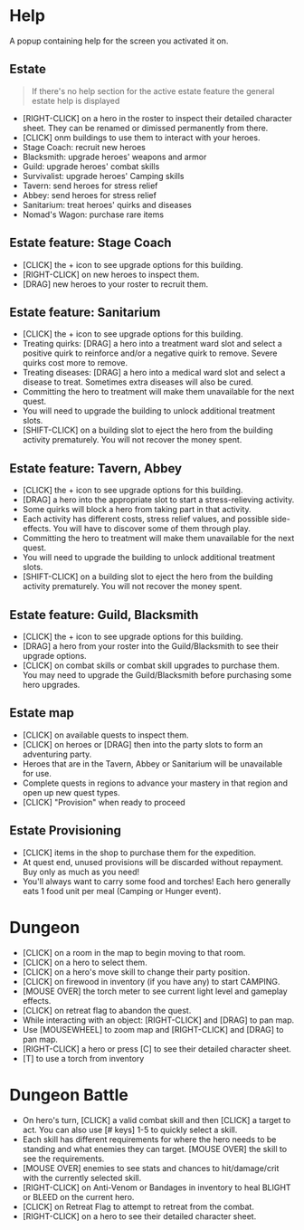 # Help

A popup containing help for the screen you activated it on.

## Estate

> If there's no help section for the active estate feature the general estate help is displayed

- [RIGHT-CLICK] on a hero in the roster to inspect their detailed character sheet. They can be renamed or dimissed permanently from there.
- [CLICK] onm buildings to use them to interact with your heroes.
- Stage Coach: recruit new heroes
- Blacksmith: upgrade heroes' weapons and armor
- Guild: upgrade heroes' combat skills
- Survivalist: upgrade heroes' Camping skills
- Tavern: send heroes for stress relief
- Abbey: send heroes for stress relief
- Sanitarium: treat heroes' quirks and diseases
- Nomad's Wagon: purchase rare items

## Estate feature: Stage Coach

- [CLICK] the + icon to see upgrade options for this building.
- [RIGHT-CLICK] on new heroes to inspect them.
- [DRAG] new heroes to your roster to recruit them.

## Estate feature: Sanitarium

- [CLICK] the + icon to see upgrade options for this building.
- Treating quirks: [DRAG] a hero into a treatment ward slot and select a positive quirk to reinforce and/or a negative quirk to remove. Severe quirks cost more to remove.
- Treating diseases: [DRAG] a hero into a medical ward slot and select a disease to treat. Sometimes extra diseases will also be cured.
- Committing the hero to treatment will make them unavailable for the next quest.
- You will need to upgrade the building to unlock additional treatment slots.
- [SHIFT-CLICK] on a building slot to eject the hero from the building activity prematurely. You will not recover the money spent.

## Estate feature: Tavern, Abbey

- [CLICK] the + icon to see upgrade options for this building.
- [DRAG] a hero into the appropriate slot to start a stress-relieving activity.
- Some quirks will block a hero from taking part in that activity.
- Each activity has different costs, stress relief values, and possible side-effects. You will have to discover some of them through play.
- Committing the hero to treatment will make them unavailable for the next quest.
- You will need to upgrade the building to unlock additional treatment slots.
- [SHIFT-CLICK] on a building slot to eject the hero from the building activity prematurely. You will not recover the money spent.

## Estate feature: Guild, Blacksmith

- [CLICK] the + icon to see upgrade options for this building.
- [DRAG] a hero from your roster into the Guild/Blacksmith to see their upgrade options.
- [CLICK] on combat skills or combat skill upgrades to purchase them. You may need to upgrade the Guild/Blacksmith before purchasing some hero upgrades.

## Estate map

- [CLICK] on available quests to inspect them.
- [CLICK] on heroes or [DRAG] then into the party slots to form an adventuring party.
- Heroes that are in the Tavern, Abbey or Sanitarium will be unavailable for use.
- Complete quests in regions to advance your mastery in that region and open up new quest types.
- [CLICK] "Provision" when ready to proceed

## Estate Provisioning

- [CLICK] items in the shop to purchase them for the expedition.
- At quest end, unused provisions will be discarded without repayment. Buy only as much as you need!
- You'll always want to carry some food and torches! Each hero generally eats 1 food unit per meal (Camping or Hunger event).

# Dungeon

- [CLICK] on a room in the map to begin moving to that room.
- [CLICK] on a hero to select them.
- [CLICK] on a hero's move skill to change their party position.
- [CLICK] on firewood in inventory (if you have any) to start CAMPING.
- [MOUSE OVER] the torch meter to see current light level and gameplay effects.
- [CLICK] on retreat flag to abandon the quest.
- While interacting with an object: [RIGHT-CLICK] and [DRAG] to pan map.
- Use [MOUSEWHEEL] to zoom map and [RIGHT-CLICK] and [DRAG] to pan map.
- [RIGHT-CLICK] a hero or press [C] to see their detailed character sheet.
- [T] to use a torch from inventory

# Dungeon Battle

- On hero's turn, [CLICK] a valid combat skill and then [CLICK] a target to act. You can also use [# keys] 1-5 to quickly select a skill.
- Each skill has different requirements for where the hero needs to be standing and what enemies they can target. [MOUSE OVER] the skill to see the requirements.
- [MOUSE OVER] enemies to see stats and chances to hit/damage/crit with the currently selected skill.
- [RIGHT-CLICK] on Anti-Venom or Bandages in inventory to heal BLIGHT or BLEED on the current hero.
- [CLICK] on Retreat Flag to attempt to retreat from the combat.
- [RIGHT-CLICK] on a hero to see their detailed character sheet.